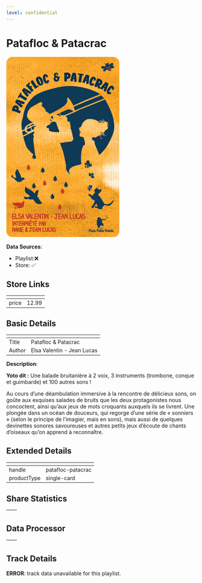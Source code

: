 ```yaml
---
level: confidential
---
```

# Patafloc & Patacrac

![card_[bn3ZF].png](../../img/cards/card_[bn3ZF].png)

**Data Sources**: 

- Playlist:❌
- Store: ✅


## Store Links

| <!-- --> | <!-- --> |
| - | - |
| price | 12.99 |


## Basic Details

| <!-- --> | <!-- --> |
| - | - |
| Title | Patafloc & Patacrac |
| Author | Elsa Valentin - Jean Lucas |

**Description**:

**Yoto dit :** Une balade bruitanière à 2 voix, 3 instruments (trombone, conque et guimbarde) et 100 autres sons !

Au cours d’une déambulation immersive à la rencontre de délicieux sons, on goûte aux exquises salades de bruits que les deux protagonistes nous concoctent, ainsi qu’aux jeux de mots croquants auxquels ils se livrent. Une plongée dans un océan de douceurs, qui regorge d’une série de « sonniers » (selon le principe de l’imagier, mais en sons), mais aussi de quelques devinettes sonores savoureuses et autres petits jeux d’écoute de chants d’oiseaux qu’on apprend à reconnaître.


## Extended Details

| <!-- --> | <!-- --> |
| - | - |
| handle | patafloc-patacrac |
| productType | single-card |


## Share Statistics

| <!-- --> | <!-- --> |
| - | - |


## Data Processor

| <!-- --> | <!-- --> |
| - | - |


## Track Details

**ERROR**: track data unavailable for this playlist.
